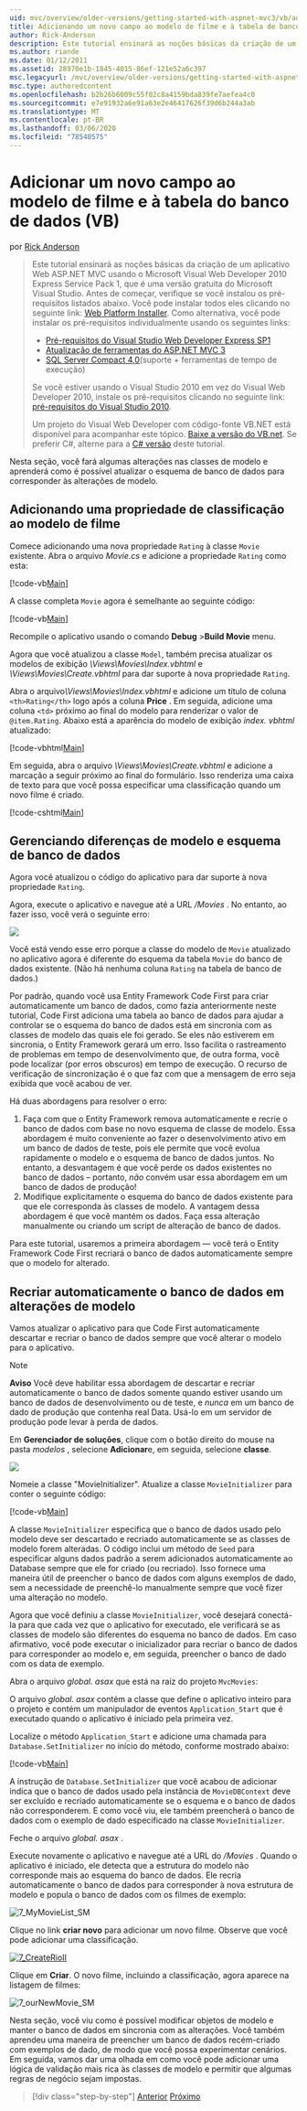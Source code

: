 ```yaml
---
uid: mvc/overview/older-versions/getting-started-with-aspnet-mvc3/vb/adding-a-new-field
title: Adicionando um novo campo ao modelo de filme e à tabela de banco de dados (VB) | Microsoft Docs
author: Rick-Anderson
description: Este tutorial ensinará as noções básicas da criação de um aplicativo Web ASP.NET MVC usando o Microsoft Visual Web Developer 2010 Express Service Pack 1, que é...
ms.author: riande
ms.date: 01/12/2011
ms.assetid: 28970e1b-1845-4015-86ef-121e52a6c397
msc.legacyurl: /mvc/overview/older-versions/getting-started-with-aspnet-mvc3/vb/adding-a-new-field
msc.type: authoredcontent
ms.openlocfilehash: b2b26b6009c55f02c8a4159bda839fe7aefea4c0
ms.sourcegitcommit: e7e91932a6e91a63e2e46417626f39d6b244a3ab
ms.translationtype: MT
ms.contentlocale: pt-BR
ms.lasthandoff: 03/06/2020
ms.locfileid: "78540575"
---
```

# <a name="adding-a-new-field-to-the-movie-model-and-database-table-vb"></a>Adicionar um novo campo ao modelo de filme e à tabela do banco de dados (VB)

por [Rick Anderson](https://twitter.com/RickAndMSFT)

> Este tutorial ensinará as noções básicas da criação de um aplicativo Web ASP.NET MVC usando o Microsoft Visual Web Developer 2010 Express Service Pack 1, que é uma versão gratuita do Microsoft Visual Studio. Antes de começar, verifique se você instalou os pré-requisitos listados abaixo. Você pode instalar todos eles clicando no seguinte link: [Web Platform Installer](https://www.microsoft.com/web/gallery/install.aspx?appid=VWD2010SP1Pack). Como alternativa, você pode instalar os pré-requisitos individualmente usando os seguintes links:
> 
> - [Pré-requisitos do Visual Studio Web Developer Express SP1](https://www.microsoft.com/web/gallery/install.aspx?appid=VWD2010SP1Pack)
> - [Atualização de ferramentas do ASP.NET MVC 3](https://www.microsoft.com/web/gallery/install.aspx?appsxml=&amp;appid=MVC3)
> - [SQL Server Compact 4,0](https://www.microsoft.com/web/gallery/install.aspx?appid=SQLCE;SQLCEVSTools_4_0)(suporte + ferramentas de tempo de execução)
> 
> Se você estiver usando o Visual Studio 2010 em vez do Visual Web Developer 2010, instale os pré-requisitos clicando no seguinte link: [pré-requisitos do Visual Studio 2010](https://www.microsoft.com/web/gallery/install.aspx?appsxml=&amp;appid=VS2010SP1Pack).
> 
> Um projeto do Visual Web Developer com código-fonte VB.NET está disponível para acompanhar este tópico. [Baixe a versão do VB.net](https://code.msdn.microsoft.com/Introduction-to-MVC-3-10d1b098). Se preferir C#, alterne para a [ C# versão](../cs/adding-a-new-field.md) deste tutorial.

Nesta seção, você fará algumas alterações nas classes de modelo e aprenderá como é possível atualizar o esquema de banco de dados para corresponder às alterações de modelo.

## <a name="adding-a-rating-property-to-the-movie-model"></a>Adicionando uma propriedade de classificação ao modelo de filme

Comece adicionando uma nova propriedade `Rating` à classe `Movie` existente. Abra o arquivo *Movie.cs* e adicione a propriedade `Rating` como esta:

[!code-vb[Main](adding-a-new-field/samples/sample1.vb)]

A classe completa `Movie` agora é semelhante ao seguinte código:

[!code-vb[Main](adding-a-new-field/samples/sample2.vb)]

Recompile o aplicativo usando o comando **Debug** &gt;**Build Movie** menu.

Agora que você atualizou a classe `Model`, também precisa atualizar os modelos de exibição *\Views\Movies\Index.vbhtml* e *\Views\Movies\Create.vbhtml* para dar suporte à nova propriedade `Rating`.

Abra o arquivo<em>\Views\Movies\Index.vbhtml</em> e adicione um título de coluna `<th>Rating</th>` logo após a coluna <strong>Price</strong> . Em seguida, adicione uma coluna `<td>` próximo ao final do modelo para renderizar o valor de `@item.Rating`. Abaixo está a aparência do modelo de exibição <em>index. vbhtml</em> atualizado:

[!code-vbhtml[Main](adding-a-new-field/samples/sample3.vbhtml)]

Em seguida, abra o arquivo *\Views\Movies\Create.vbhtml* e adicione a marcação a seguir próximo ao final do formulário. Isso renderiza uma caixa de texto para que você possa especificar uma classificação quando um novo filme é criado.

[!code-cshtml[Main](adding-a-new-field/samples/sample4.cshtml)]

## <a name="managing-model-and-database-schema-differences"></a>Gerenciando diferenças de modelo e esquema de banco de dados

Agora você atualizou o código do aplicativo para dar suporte à nova propriedade `Rating`.

Agora, execute o aplicativo e navegue até a URL */Movies* . No entanto, ao fazer isso, você verá o seguinte erro:

![](adding-a-new-field/_static/image1.png)

Você está vendo esse erro porque a classe do modelo de `Movie` atualizado no aplicativo agora é diferente do esquema da tabela `Movie` do banco de dados existente. (Não há nenhuma coluna `Rating` na tabela de banco de dados.)

Por padrão, quando você usa Entity Framework Code First para criar automaticamente um banco de dados, como fazia anteriormente neste tutorial, Code First adiciona uma tabela ao banco de dados para ajudar a controlar se o esquema do banco de dados está em sincronia com as classes de modelo das quais ele foi gerado. Se eles não estiverem em sincronia, o Entity Framework gerará um erro. Isso facilita o rastreamento de problemas em tempo de desenvolvimento que, de outra forma, você pode localizar (por erros obscuros) em tempo de execução. O recurso de verificação de sincronização é o que faz com que a mensagem de erro seja exibida que você acabou de ver.

Há duas abordagens para resolver o erro:

1. Faça com que o Entity Framework remova automaticamente e recrie o banco de dados com base no novo esquema de classe de modelo. Essa abordagem é muito conveniente ao fazer o desenvolvimento ativo em um banco de dados de teste, pois ele permite que você evolua rapidamente o modelo e o esquema de banco de dados juntos. No entanto, a desvantagem é que você perde os dados existentes no banco de dados – portanto, *não* convém usar essa abordagem em um banco de dados de produção!
2. Modifique explicitamente o esquema do banco de dados existente para que ele corresponda às classes de modelo. A vantagem dessa abordagem é que você mantém os dados. Faça essa alteração manualmente ou criando um script de alteração de banco de dados.

Para este tutorial, usaremos a primeira abordagem — você terá o Entity Framework Code First recriará o banco de dados automaticamente sempre que o modelo for alterado.

## <a name="automatically-re-creating-the-database-on-model-changes"></a>Recriar automaticamente o banco de dados em alterações de modelo

Vamos atualizar o aplicativo para que Code First automaticamente descartar e recriar o banco de dados sempre que você alterar o modelo para o aplicativo.

> [!NOTE] 
> 
> **Aviso** Você deve habilitar essa abordagem de descartar e recriar automaticamente o banco de dados somente quando estiver usando um banco de dados de desenvolvimento ou de teste, e *nunca* em um banco de dado de produção que contenha real Data. Usá-lo em um servidor de produção pode levar à perda de dados.

Em **Gerenciador de soluções**, clique com o botão direito do mouse na pasta *modelos* , selecione **Adicionar**e, em seguida, selecione **classe**.

![](adding-a-new-field/_static/image2.png)

Nomeie a classe &quot;MovieInitializer&quot;. Atualize a classe `MovieInitializer` para conter o seguinte código:

[!code-vb[Main](adding-a-new-field/samples/sample5.vb)]

A classe `MovieInitializer` especifica que o banco de dados usado pelo modelo deve ser descartado e recriado automaticamente se as classes de modelo forem alteradas. O código inclui um método de `Seed` para especificar alguns dados padrão a serem adicionados automaticamente ao Database sempre que ele for criado (ou recriado). Isso fornece uma maneira útil de preencher o banco de dados com alguns exemplos de dado, sem a necessidade de preenchê-lo manualmente sempre que você fizer uma alteração no modelo.

Agora que você definiu a classe `MovieInitializer`, você desejará conectá-la para que cada vez que o aplicativo for executado, ele verificará se as classes de modelo são diferentes do esquema no banco de dados. Em caso afirmativo, você pode executar o inicializador para recriar o banco de dados para corresponder ao modelo e, em seguida, preencher o banco de dado com os data de exemplo.

Abra o arquivo *global. asax* que está na raiz do projeto `MvcMovies`:

O arquivo *global. asax* contém a classe que define o aplicativo inteiro para o projeto e contém um manipulador de eventos `Application_Start` que é executado quando o aplicativo é iniciado pela primeira vez.

Localize o método `Application_Start` e adicione uma chamada para `Database.SetInitializer` no início do método, conforme mostrado abaixo:

[!code-vb[Main](adding-a-new-field/samples/sample6.vb)]

A instrução de `Database.SetInitializer` que você acabou de adicionar indica que o banco de dados usado pela instância de `MovieDBContext` deve ser excluído e recriado automaticamente se o esquema e o banco de dados não corresponderem. E como você viu, ele também preencherá o banco de dados com o exemplo de dado especificado na classe `MovieInitializer`.

Feche o arquivo *global. asax* .

Execute novamente o aplicativo e navegue até a URL do */Movies* . Quando o aplicativo é iniciado, ele detecta que a estrutura do modelo não corresponde mais ao esquema do banco de dados. Ele recria automaticamente o banco de dados para corresponder à nova estrutura de modelo e popula o banco de dados com os filmes de exemplo:

![7_MyMovieList_SM](adding-a-new-field/_static/image3.png)

Clique no link **criar novo** para adicionar um novo filme. Observe que você pode adicionar uma classificação.

[![7_CreateRioII](adding-a-new-field/_static/image5.png)](adding-a-new-field/_static/image4.png)

Clique em **Criar**. O novo filme, incluindo a classificação, agora aparece na listagem de filmes:

![7_ourNewMovie_SM](adding-a-new-field/_static/image6.png)

Nesta seção, você viu como é possível modificar objetos de modelo e manter o banco de dados em sincronia com as alterações. Você também aprendeu uma maneira de preencher um banco de dados recém-criado com exemplos de dado, de modo que você possa experimentar cenários. Em seguida, vamos dar uma olhada em como você pode adicionar uma lógica de validação mais rica às classes de modelo e permitir que algumas regras de negócio sejam impostas.

> [!div class="step-by-step"]
> [Anterior](examining-the-edit-methods-and-edit-view.md)
> [Próximo](adding-validation-to-the-model.md)
